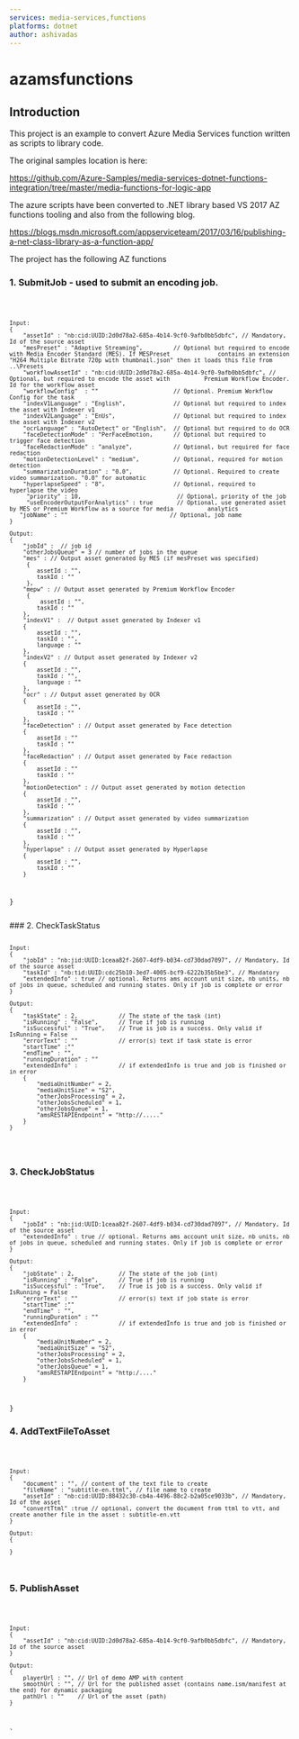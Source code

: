 ```yaml
---
services: media-services,functions
platforms: dotnet
author: ashivadas
---
```

# azamsfunctions

## Introduction

This project is an example to convert Azure Media Services function written as scripts to library code.

The original samples location is here:


https://github.com/Azure-Samples/media-services-dotnet-functions-integration/tree/master/media-functions-for-logic-app

The azure scripts have been converted to  .NET library based VS 2017 AZ functions tooling and also from the following blog.

https://blogs.msdn.microsoft.com/appserviceteam/2017/03/16/publishing-a-net-class-library-as-a-function-app/


The project has the following AZ functions

### 1. SubmitJob - used to submit an encoding job.
<code>
    
    Input:
    {
        "assetId" : "nb:cid:UUID:2d0d78a2-685a-4b14-9cf0-9afb0bb5dbfc", // Mandatory, Id of the source asset
        "mesPreset" : "Adaptive Streaming",         // Optional but required to encode with Media Encoder Standard (MES). If MESPreset              contains an extension "H264 Multiple Bitrate 720p with thumbnail.json" then it loads this file from ..\Presets
        "workflowAssetId" : "nb:cid:UUID:2d0d78a2-685a-4b14-9cf0-9afb0bb5dbfc", // Optional, but required to encode the asset with          Premium Workflow Encoder. Id for the workflow asset
        "workflowConfig"  : ""                      // Optional. Premium Workflow Config for the task
        "indexV1Language" : "English",              // Optional but required to index the asset with Indexer v1
        "indexV2Language" : "EnUs",                 // Optional but required to index the asset with Indexer v2
        "ocrLanguage" : "AutoDetect" or "English",  // Optional but required to do OCR
        "faceDetectionMode" : "PerFaceEmotion,      // Optional but required to trigger face detection
        "faceRedactionMode" : "analyze",            // Optional, but required for face redaction
        "motionDetectionLevel" : "medium",          // Optional, required for motion detection
        "summarizationDuration" : "0.0",            // Optional. Required to create video summarization. "0.0" for automatic
        "hyperlapseSpeed" : "8",                    // Optional, required to hyperlapse the video
         "priority" : 10,                            // Optional, priority of the job
         "useEncoderOutputForAnalytics" : true       // Optional, use generated asset by MES or Premium Workflow as a source for media          analytics
       "jobName" : ""                              // Optional, job name
    }

    Output:
    {
        "jobId" :  // job id 
        "otherJobsQueue" = 3 // number of jobs in the queue
        "mes" : // Output asset generated by MES (if mesPreset was specified)
         {
            assetId : "",
            taskId : ""
         },
        "mepw" : // Output asset generated by Premium Workflow Encoder
         {
             assetId : "",
            taskId : ""
        },
        "indexV1" :  // Output asset generated by Indexer v1
        {
            assetId : "",
            taskId : "",
            language : ""
        },
        "indexV2" : // Output asset generated by Indexer v2
        {
            assetId : "",
            taskId : "",
            language : ""
        },
        "ocr" : // Output asset generated by OCR
        {
            assetId : "",
            taskId : ""
        },
        "faceDetection" : // Output asset generated by Face detection
        {
            assetId : ""
            taskId : ""
        },
        "faceRedaction" : // Output asset generated by Face redaction
        {
            assetId : ""
            taskId : ""
        },
        "motionDetection" : // Output asset generated by motion detection
        {
            assetId : "",
            taskId : ""
        },
        "summarization" : // Output asset generated by video summarization
        {
            assetId : "",
            taskId : ""
        },
        "hyperlapse" : // Output asset generated by Hyperlapse
        {
            assetId : "",
            taskId : ""
        }
 }

</code>
### 2. CheckTaskStatus

<code>
    
    Input:
    {
        "jobId" : "nb:jid:UUID:1ceaa82f-2607-4df9-b034-cd730dad7097", // Mandatory, Id of the source asset
        "taskId" : "nb:tid:UUID:cdc25b10-3ed7-4005-bcf9-6222b35b5be3", // Mandatory
        "extendedInfo" : true // optional. Returns ams account unit size, nb units, nb of jobs in queue, scheduled and running states. Only if job is complete or error
    }

    Output:
    {
        "taskState" : 2,            // The state of the task (int)
        "isRunning" : "False",      // True if job is running
        "isSuccessful" : "True",    // True is job is a success. Only valid if IsRunning = False
        "errorText" : ""            // error(s) text if task state is error
        "startTime" :""
        "endTime" : "",
        "runningDuration" : ""
        "extendedInfo" :            // if extendedInfo is true and job is finished or in error
        {
            "mediaUnitNumber" = 2,
            "mediaUnitSize" = "S2",
            "otherJobsProcessing" = 2,
            "otherJobsScheduled" = 1,
            "otherJobsQueue" = 1,
            "amsRESTAPIEndpoint" = "http://....."
        }
    }
 </code>

### 3. CheckJobStatus

<code>
    
    Input:
    {
        "jobId" : "nb:jid:UUID:1ceaa82f-2607-4df9-b034-cd730dad7097", // Mandatory, Id of the source asset
        "extendedInfo" : true // optional. Returns ams account unit size, nb units, nb of jobs in queue, scheduled and running states. Only if job is complete or error
    }

    Output:
    {
        "jobState" : 2,             // The state of the job (int)
        "isRunning" : "False",      // True if job is running
        "isSuccessful" : "True",    // True is job is a success. Only valid if IsRunning = False
        "errorText" : ""            // error(s) text if job state is error
        "startTime" :""
        "endTime" : "",
        "runningDuration" : ""
        "extendedInfo" :            // if extendedInfo is true and job is finished or in error
        {
            "mediaUnitNumber" = 2,
            "mediaUnitSize" = "S2",
            "otherJobsProcessing" = 2,
            "otherJobsScheduled" = 1,
            "otherJobsQueue" = 1,
            "amsRESTAPIEndpoint" = "http:/...."
        }
 }
 </code>

### 4. AddTextFileToAsset

<code>

    Input:
    {
        "document" : "", // content of the text file to create
        "fileName" : "subtitle-en.ttml", // file name to create
        "assetId" : "nb:cid:UUID:88432c30-cb4a-4496-88c2-b2a05ce9033b", // Mandatory, Id of the asset
        "convertTtml" :true // optional, convert the document from ttml to vtt, and create another file in the asset : subtitle-en.vtt
    }

    Output:
    {
    
    }
</code>

### 5. PublishAsset

<code>
    
    Input:
    {
        "assetId" : "nb:cid:UUID:2d0d78a2-685a-4b14-9cf0-9afb0bb5dbfc", // Mandatory, Id of the source asset
    }

    Output:
    {
        playerUrl : "", // Url of demo AMP with content
        smoothUrl : "", // Url for the published asset (contains name.ism/manifest at the end) for dynamic packaging
        pathUrl : ""    // Url of the asset (path)
    }
`
</code>




